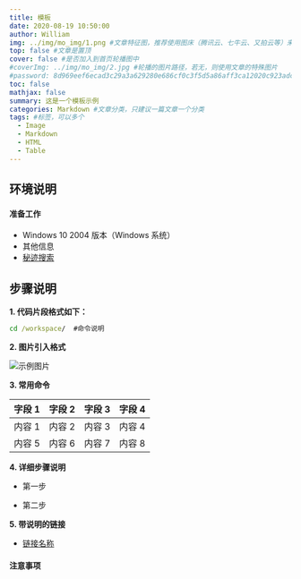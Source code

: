 ```yaml
---
title: 模板
date: 2020-08-19 10:50:00
author: William
img: ../img/mo_img/1.png #文章特征图，推荐使用图床（腾讯云、七牛云、又拍云等）来作为图片路径
top: false #文章是置顶
cover: false #是否加入到首页轮播图中
#coverImg: ../img/mo_img/2.jpg #轮播的图片路径，若无，则使用文章的特殊图片
#password: 8d969eef6ecad3c29a3a629280e686cf0c3f5d5a86aff3ca12020c923adc6c92
toc: false
mathjax: false
summary: 这是一个模板示例
categories: Markdown #文章分类，只建议一篇文章一个分类
tags: #标签，可以多个
  - Image
  - Markdown
  - HTML
  - Table
---
```


## **环境说明**

#### 准备工作

- Windows 10 2004 版本（Windows 系统）
- 其他信息
- [秘迹搜索](https://m.mijisou.com/)

## **步骤说明**

**1. 代码片段格式如下：**

```cmd
cd /workspace/  #命令说明
```

**2. 图片引入格式**

![示例图片](../img/mo_img/1.png)

**3. 常用命令**

| 字段 1 | 字段 2 | 字段 3 | 字段 4 |
| ------ | ------ | ------ | ------ |
| 内容 1 | 内容 2 | 内容 3 | 内容 4 |
| 内容 5 | 内容 6 | 内容 7 | 内容 8 |

**4. 详细步骤说明**

- 第一步

- 第二步

**5. 带说明的链接**

- <a href="#" title="链接说明">链接名称</a>

#### 注意事项
